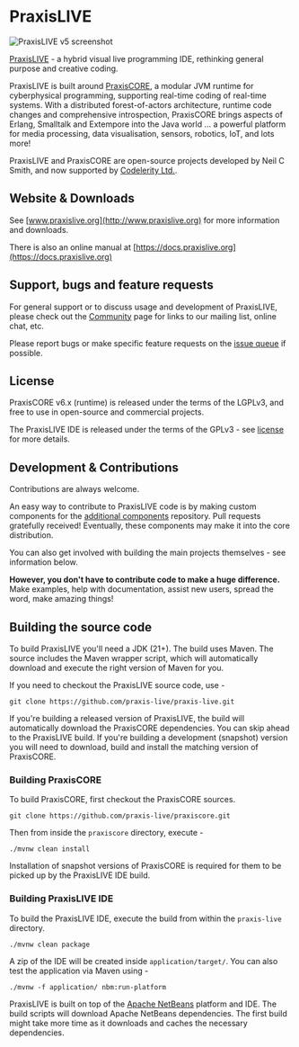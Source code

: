 # PraxisLIVE

![PraxisLIVE v5 screenshot][screenshot]

[PraxisLIVE](http://www.praxislive.org) - a hybrid visual live programming IDE, rethinking general
purpose and creative coding.

PraxisLIVE is built around [PraxisCORE](https://www.praxislive.org/core/), a modular JVM runtime
for cyberphysical programming, supporting real-time coding of real-time systems. With a distributed
forest-of-actors architecture, runtime code changes and comprehensive introspection, PraxisCORE brings
aspects of Erlang, Smalltalk and Extempore into the Java world ... a powerful platform for media
processing, data visualisation, sensors, robotics, IoT, and lots more!

PraxisLIVE and PraxisCORE are open-source projects developed by Neil C Smith, and now supported
by [Codelerity Ltd.](https://www.codelerity.com).

## Website & Downloads

See [www.praxislive.org](http://www.praxislive.org) for more information and downloads.

There is also an online manual at [https://docs.praxislive.org](https://docs.praxislive.org)

## Support, bugs and feature requests

For general support or to discuss usage and development of PraxisLIVE, please check out the
[Community](https://www.praxislive.org/community/) page for links to our mailing list, online chat, etc.

Please report bugs or make specific feature requests on the
[issue queue](https://github.com/praxis-live/support/issues) if possible.

## License

PraxisCORE v6.x (runtime) is released under the terms of the LGPLv3, and free to use in open-source
and commercial projects.

The PraxisLIVE IDE is released under the terms of the GPLv3 - see [license](LICENSE.md) for
more details.


## Development & Contributions

Contributions are always welcome.

An easy way to contribute to PraxisLIVE code is by making custom components for the
[additional components](https://github.com/praxis-live/components) repository. Pull requests
gratefully received! Eventually, these components may make it into the core distribution.

You can also get involved with building the main projects themselves - see information below.

**However, you don't have to contribute code to make a huge difference.** Make examples,
help with documentation, assist new users, spread the word, make amazing things!

## Building the source code

To build PraxisLIVE you'll need a JDK (21+). The build uses Maven. The source includes the Maven
wrapper script, which will automatically download and execute the right version of Maven for you.

If you need to checkout the PraxisLIVE source code, use -

```
git clone https://github.com/praxis-live/praxis-live.git
```

If you're building a released version of PraxisLIVE, the build will automatically download the
PraxisCORE dependencies. You can skip ahead to the PraxisLIVE build. If you're building a
development (snapshot) version you will need to download, build and install the matching version
of PraxisCORE.

### Building PraxisCORE

To build PraxisCORE, first checkout the PraxisCORE sources.

```
git clone https://github.com/praxis-live/praxiscore.git
```

Then from inside the `praxiscore` directory, execute -

```
./mvnw clean install
```

Installation of snapshot versions of PraxisCORE is required for them to be picked up by the
PraxisLIVE IDE build.

### Building PraxisLIVE IDE

To build the PraxisLIVE IDE, execute the build from within the `praxis-live` directory.

```
./mvnw clean package
```

A zip of the IDE will be created inside `application/target/`. You can also test the application
via Maven using -

```
./mvnw -f application/ nbm:run-platform
```

PraxisLIVE is built on top of the [Apache NetBeans](https://netbeans.apache.org/) platform and IDE.
The build scripts will download Apache NetBeans dependencies. The first build might take more time
as it downloads and caches the necessary dependencies.

[screenshot]: https://www.praxislive.org/assets/PraxisLIVEv5-sm.jpg
